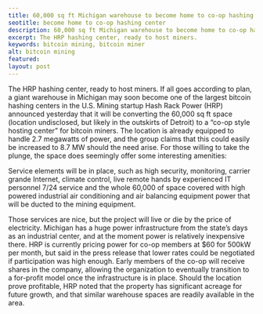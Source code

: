 ```yaml
---
title: 60,000 sq ft Michigan warehouse to become home to co-op hashing center
seotitle: become home to co-op hashing center
description: 60,000 sq ft Michigan warehouse to become home to co-op hashing center
excerpt: The HRP hashing center, ready to host miners. 
keywords: bitcoin mining, bitcoin miner
alt: bitcoin mining
featured: 
layout: post
---
```


The HRP hashing center, ready to host miners.
If all goes according to plan, a giant warehouse in Michigan may soon become one of the largest bitcoin hashing centers in the U.S. Mining startup Hash Rack Power (HRP) announced yesterday that it will be converting the 60,000 sq ft space (location undisclosed, but likely in the outskirts of Detroit) to a “co-op style hosting center” for bitcoin miners. The location is already equipped to handle 2.7 megawatts of power, and the group claims that this could easily be increased to 8.7 MW should the need arise.
For those willing to take the plunge, the space does seemingly offer some interesting amenities:

Service elements will be in place, such as high security, monitoring, carrier grande Internet, climate control, live remote hands by experienced IT personnel 7/24 service and the whole 60,000 of space covered with high powered industrial air conditioning and air balancing equipment power that will be ducted to the mining equipment.

Those services are nice, but the project will live or die by the price of electricity. Michigan has a huge power infrastructure from the state’s days as an industrial center, and at the moment power is relatively inexpensive there. HRP is currently pricing power for co-op members at $60 for 500kW per month, but said in the press release that lower rates could be negotiated if participation was high enough.
Early members of the co-op will receive shares in the company, allowing the organization to eventually transition to a for-profit model once the infrastructure is in place. Should the location prove profitable, HRP noted that the property has significant acreage for future growth, and that similar warehouse spaces are readily available in the area.
